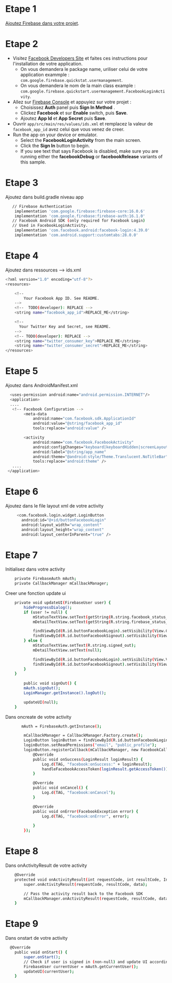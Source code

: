 # Etape 1 
[Ajoutez Firebase dans votre projet](https://firebase.google.com/docs/android/setup).

# Etape 2
- Visitez [Facebook Developers Site](https://developers.facebook.com) et faites ces
  instructions pour l'installation de votre application.
  - On vous demandera le package name, uriliser celui de votre application
  exammple : `com.google.firebase.quickstat.usermanagement`.
  - On vous demandera le nom de la main class 
  example : `com.google.firebase.quickstart.usermanagement.FacebookLoginActivity`.
- Allez sur [Firebase Console](https://console.firebase.google.com) et appuyiez sur votre projet :
  - Choisissez **Auth** panel puis  **Sign In Method** .
  - Clickez **Facebook** et sur **Enable** switch, puis **Save**.
  - Ajoutez **App Id** et **App Secret** puis **Save**.
- Ouvrir `app/src/main/res/values/ids.xml` et remplacez la valeur de `facebook_app_id` avez celui que vous venez de creer.
- Run the app on your device or emulator.
    - Select the **FacebookLoginActivity** from the main screen.
    - Click the **Sign In** button to begin.
    - If you see text that says Facebook is disabled, make sure you are running
      either the **facebookDebug** or **facebookRelease** variants of this sample.
      
# Etape 3
Ajoutez dans build.gradle niveau app
```sh
   // Firebase Authentication
    implementation 'com.google.firebase:firebase-core:16.0.6'
    implementation 'com.google.firebase:firebase-auth:16.1.0'
   // Facebook Android SDK (only required for Facebook Login)
   // Used in FacebookLoginActivity.
    implementation 'com.facebook.android:facebook-login:4.39.0'
    implementation 'com.android.support:customtabs:28.0.0'

```

# Etape 4
Ajoutez dans ressources --> ids.xml
```sh
<?xml version="1.0" encoding="utf-8"?>
<resources>

    <!--
        Your Facebook App ID. See README.
    -->
    <!--  TODO(developer): REPLACE -->
    <string name="facebook_app_id">REPLACE_ME</string>

    <!--
      Your Twitter Key and Secret, see README.
    -->
    <!-- TODO(developer): REPLACE -->
    <string name="twitter_consumer_key">REPLACE_ME</string>
    <string name="twitter_consumer_secret">REPLACE_ME</string>
</resources>

```

# Etape 5
Ajoutez dans AndroidManifest.xml
```sh
  <uses-permission android:name="android.permission.INTERNET"/>
  <application>
  ....
   <!-- Facebook Configuration -->
        <meta-data
            android:name="com.facebook.sdk.ApplicationId"
            android:value="@string/facebook_app_id"
            tools:replace="android:value" />

        <activity
            android:name="com.facebook.FacebookActivity"
            android:configChanges="keyboard|keyboardHidden|screenLayout|screenSize|orientation"
            android:label="@string/app_name"
            android:theme="@android:style/Theme.Translucent.NoTitleBar"
            tools:replace="android:theme" />
   ....
 </application>
```

# Etape 6
Ajoutez dans le file layout xml de votre activity
```sh
     <com.facebook.login.widget.LoginButton
       android:id="@+id/buttonFacebookLogin"
       android:layout_width="wrap_content"
       android:layout_height="wrap_content"
       android:layout_centerInParent="true" />
```

# Etape 7
Initialisez dans votre activity
```sh
    private FirebaseAuth mAuth;
    private CallbackManager mCallbackManager;

```
Creer une fonction update ui 
```sh
    private void updateUI(FirebaseUser user) {
        hideProgressDialog();
        if (user != null) {
            mStatusTextView.setText(getString(R.string.facebook_status_fmt, user.getDisplayName()));
            mDetailTextView.setText(getString(R.string.firebase_status_fmt, user.getUid()));

            findViewById(R.id.buttonFacebookLogin).setVisibility(View.GONE);
            findViewById(R.id.buttonFacebookSignout).setVisibility(View.VISIBLE);
        } else {
            mStatusTextView.setText(R.string.signed_out);
            mDetailTextView.setText(null);

            findViewById(R.id.buttonFacebookLogin).setVisibility(View.VISIBLE);
            findViewById(R.id.buttonFacebookSignout).setVisibility(View.GONE);
        }
    }
    
        public void signOut() {
        mAuth.signOut();
        LoginManager.getInstance().logOut();

        updateUI(null);
    }
```
Dans oncreate de votre activity
```sh
       mAuth = FirebaseAuth.getInstance();

        mCallbackManager = CallbackManager.Factory.create();
        LoginButton loginButton = findViewById(R.id.buttonFacebookLogin);
        loginButton.setReadPermissions("email", "public_profile");
        loginButton.registerCallback(mCallbackManager, new FacebookCallback<LoginResult>() {
            @Override
            public void onSuccess(LoginResult loginResult) {
                Log.d(TAG, "facebook:onSuccess:" + loginResult);
                handleFacebookAccessToken(loginResult.getAccessToken());
            }

            @Override
            public void onCancel() {
                Log.d(TAG, "facebook:onCancel");
            }

            @Override
            public void onError(FacebookException error) {
                Log.d(TAG, "facebook:onError", error);
            
            }
        });

```

# Etape 8
Dans onActivityResult de votre activity
```sh
    @Override
    protected void onActivityResult(int requestCode, int resultCode, Intent data) {
        super.onActivityResult(requestCode, resultCode, data);

        // Pass the activity result back to the Facebook SDK
        mCallbackManager.onActivityResult(requestCode, resultCode, data);
    }
```
# Etape 9
Dans onstart de votre activity
```sh
  @Override
    public void onStart() {
        super.onStart();
        // Check if user is signed in (non-null) and update UI accordingly.
        FirebaseUser currentUser = mAuth.getCurrentUser();
        updateUI(currentUser);
    }
```
